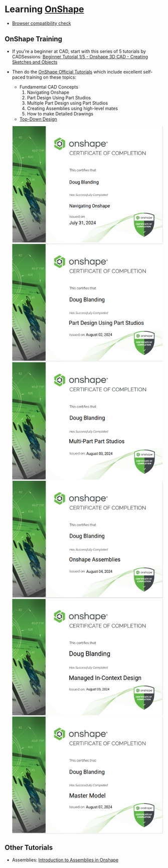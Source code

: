 # Learning [OnShape](https://cad.onshape.com/signin)
* [Browser compatibility check](https://cad.onshape.com/check)

## OnShape Training
* If you're a beginner at CAD, start with this series of 5 tutorials by CADSessions: [Beginner Tutorial 1/5 - Onshape 3D CAD - Creating Sketches and Objects](https://www.youtube.com/watch?v=pMWnsHpDlQE)
* Then do the [OnShape Official Tutorials](https://learn.onshape.com/learn/dashboard) 
which include excellent self-paced training on these topics:
    * Fundamental CAD Concepts
        1. Navigating Onshape
        2. Part Design Using Part Studios
        3. Multiple Part Design using Part Studios
        4. Creating Assemblies using high-level mates
        5. How to make Detailed Drawings
    * [Top-Down Design](https://learn.onshape.com/learn/learning-path/top-down-design)

    ![certificate 1](imgs/Navigating_Onshape.png)
    ![certificate 2](imgs/Part_Design_Using_Part_Studios.png)
    ![certificate 3](imgs/Multi-Part_Part_Studios.png)
    ![certificate 4](imgs/Onshape_Assemblies.png)
    ![certificate 5](imgs/Managed_In-Context_Design.png)
    ![certificate 6](imgs/Master_model.png)
    
## Other Tutorials
* Assemblies: [Introduction to Assemblies in Onshape](https://www.youtube.com/watch?v=2cXMjxNduSA)

